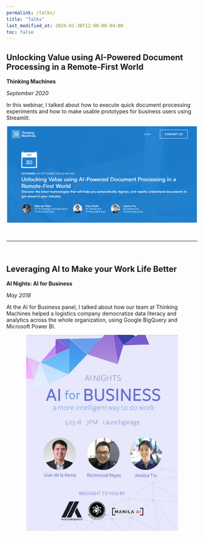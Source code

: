 ```yaml
---
permalink: /talks/
title: "Talks"
last_modified_at: 2024-01-30T12:00:00-04:00
toc: false
---
```


## Unlocking Value using AI-Powered Document Processing in a Remote-First World

**Thinking Machines**

*September 2020*

In this webinar, I talked about how to execute quick document processing experiments and how to make usable prototypes for business users using Streamlit.

<p align="center">
    <img src="/assets/DocAI.png" alt="DocAI" width="500"/>
</p>

&nbsp;
<hr>
&nbsp;

## Leveraging AI to Make your Work Life Better

**AI Nights: AI for Business**

*May 2018*

At the AI for Business panel, I talked about how our team at Thinking Machines helped a logistics company democratize data literacy and analytics across the whole organization, using Google BigQuery and Microsoft Power BI.

<p align="center">
    <img src="/assets/AINights.png" alt="AINights" width="400"/>
</p>

